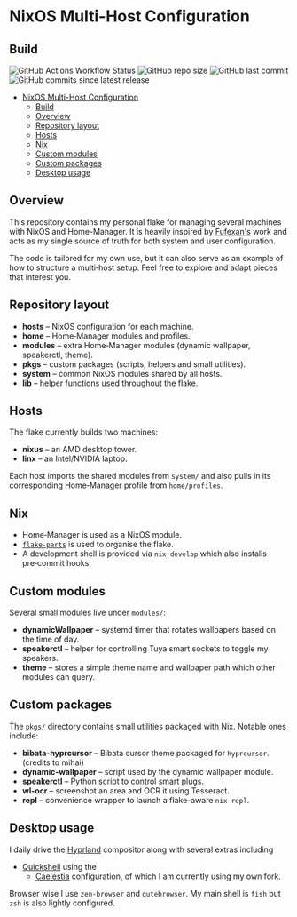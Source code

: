 # NixOS Multi-Host Configuration

## Build

![GitHub Actions Workflow Status](https://img.shields.io/github/actions/workflow/status/h0useofdupree/dotfiles/.github%2Fworkflows%2Fnix-flake-check.yml?style=for-the-badge)
![GitHub repo size](https://img.shields.io/github/repo-size/h0useofdupree/dotfiles?style=for-the-badge)
![GitHub last commit](https://img.shields.io/github/last-commit/h0useofdupree/dotfiles?style=for-the-badge)
![GitHub commits since latest release](https://img.shields.io/github/commits-since/h0useofdupree/dotfiles/latest?style=for-the-badge)

<!--toc:start-->

- [NixOS Multi-Host Configuration](#nixos-multi-host-configuration)
  - [Build](#build)
  - [Overview](#overview)
  - [Repository layout](#repository-layout)
  - [Hosts](#hosts)
  - [Nix](#nix)
  - [Custom modules](#custom-modules)
  - [Custom packages](#custom-packages)
  - [Desktop usage](#desktop-usage)

<!--toc:end-->

## Overview

This repository contains my personal flake for managing several machines with
NixOS and Home-Manager. It is heavily inspired by
[Fufexan's](https://github.com/fufexan/fufexan) work and acts as my single
source of truth for both system and user configuration.

The code is tailored for my own use, but it can also serve as an example of how
to structure a multi‑host setup. Feel free to explore and adapt pieces that
interest you.

## Repository layout

- **hosts** – NixOS configuration for each machine.
- **home** – Home‑Manager modules and profiles.
- **modules** – extra Home‑Manager modules (dynamic wallpaper, speakerctl,
  theme).
- **pkgs** – custom packages (scripts, helpers and small utilities).
- **system** – common NixOS modules shared by all hosts.
- **lib** – helper functions used throughout the flake.

## Hosts

The flake currently builds two machines:

- **nixus** – an AMD desktop tower.
- **linx** – an Intel/NVIDIA laptop.

Each host imports the shared modules from `system/` and also pulls in its
corresponding Home‑Manager profile from `home/profiles`.

## Nix

- Home‑Manager is used as a NixOS module.
- [`flake-parts`](https://github.com/hercules-ci/flake-parts) is used to
  organise the flake.
- A development shell is provided via `nix develop` which also installs
  pre‑commit hooks.

## Custom modules

Several small modules live under `modules/`:

- **dynamicWallpaper** – systemd timer that rotates wallpapers based on the time
  of day.
- **speakerctl** – helper for controlling Tuya smart sockets to toggle my
  speakers.
- **theme** – stores a simple theme name and wallpaper path which other modules
  can query.

## Custom packages

The `pkgs/` directory contains small utilities packaged with Nix. Notable ones
include:

- **bibata-hyprcursor** – Bibata cursor theme packaged for `hyprcursor`.
  (credits to mihai)
- **dynamic-wallpaper** – script used by the dynamic wallpaper module.
- **speakerctl** – Python script to control smart plugs.
- **wl-ocr** – screenshot an area and OCR it using Tesseract.
- **repl** – convenience wrapper to launch a flake-aware `nix repl`.

## Desktop usage

I daily drive the [Hyprland](https://github.com/hyprwm/Hyprland) compositor
along with several extras including

- [Quickshell](https://quickshell.outfoxxed.me) using the
  - [Caelestia](https://github.com/caelestia-dots/shell) configuration, of which
    I am currently using my own fork.

Browser wise I use `zen-browser` and `qutebrowser`. My main shell is `fish` but
`zsh` is also lightly configured.
